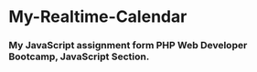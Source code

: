 # My-Realtime-Calendar
### My JavaScript assignment form PHP Web Developer Bootcamp, JavaScript Section.
